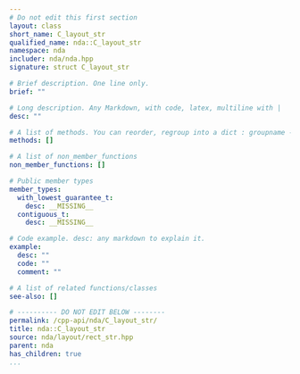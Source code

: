 ```yaml
---
# Do not edit this first section
layout: class
short_name: C_layout_str
qualified_name: nda::C_layout_str
namespace: nda
includer: nda/nda.hpp
signature: struct C_layout_str

# Brief description. One line only.
brief: ""

# Long description. Any Markdown, with code, latex, multiline with |
desc: ""

# A list of methods. You can reorder, regroup into a dict : groupname -> list
methods: []

# A list of non_member_functions
non_member_functions: []

# Public member types
member_types:
  with_lowest_guarantee_t:
    desc: __MISSING__
  contiguous_t:
    desc: __MISSING__

# Code example. desc: any markdown to explain it.
example:
  desc: ""
  code: ""
  comment: ""

# A list of related functions/classes
see-also: []

# ---------- DO NOT EDIT BELOW --------
permalink: /cpp-api/nda/C_layout_str/
title: nda::C_layout_str
source: nda/layout/rect_str.hpp
parent: nda
has_children: true
...
```


